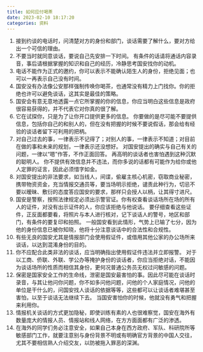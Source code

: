```yaml
---
title: 如何应付喝茶
date: 2023-02-10 18:17:20
categories: 资料
---
```


1. 接到约谈的电话时，问清楚对方的身份和部门，谈话需要了解什么，要对方给出一个可信的理由。
2. 不要当时就同意谈话，要说自己先安排一下时间。
有条件的话请将通话内容录音，事后请根据掌握的知识和自己的经历，冷静思考国安找你的动机。
3. 电话不能作为正式的邀约，你可以表示不能确认陌生人的身份，拒绝见面；也可以一再表示自己没有时间。
4. 国安没有办法像公安那样强制传唤你喝茶，也通常没有精力上门找你。你的拒绝也许可以避免谈话，这其实是最佳的策略。
6. 国安会有意无意地透露一点它所掌握的你的信息，你应当明白这些信息是政府很容易获得的，并不代表它对你真的很了解。
7. 它在试探你，只是为了让你开口提供更多的信息。
你要做的是尽可能不要提供信息，包括你自己的和别人的，但在没有把握的时候不要说假话，那会给有经验的谈话者留下可利用的把柄。
8. 对自己过去的事，一律表示不记得了；对别人的事，一律表示不知道；对目前在做的事和未来的规划，一律表示还没想好。
对国安提出的确实与自己有关的问题，一律以“嗯”作答，不作正面回答。
再高明的谈话者也害怕遇到这种沉默的聪明人。
你不提供有效信息并不违法，而你多说的话都有可能作为给你或他人定罪的证言，因此必须惜字如金。
9. 对国安提出的非法要求，如当线人，间谍，偷雇主核心机密，窃取商业秘密，携带物资资金，充当情报交通员等，要当场明示拒绝，谴责此种行为，切忌不要以暧昧、敷衍的态度答应国安的要求，那样只会授人以柄，让其得寸进尺。
10. 国安是警察，按照法律规定必须出示警官证。你有权查看谈话场所在场的所有人的证件，对没有出示证件的人，你应该拒绝与他说话。
要仔细查看这些证件，正反面都要看，将照片与本人进行核对，记下谈话人的警号，地区和部门，有条件的要复印和拍照。
一般国安看到此情形，气势上已输了七分，因为他的身份信息已被你知晓，他将十分注意谈话中的合法性和合规性。
11. 有些无良的国安尤其是情报部门会使用假证件，或借用其他公家的办公场所来谈话，以达到混淆身份的目的。
12. 你不应配合此类非法的谈话，应当明确指出使用假证件违法并立即报警。
对于以工商、侨联、外联、学公办等掩护身份的谈话者，你应当拒绝对话，不能因为谈话场所的性质而相信其身份，更何况普通公务员无权过问敏感的问题。
13. 保密是国家安全工作的生命线，泄密是国安最害怕的事。因此尽可能在谈话时录音，与其让他问你问题，你不如多问他问题，问他的个人家庭情况，问他的单位是干什么的，问国安找人谈话的依据等等，这些都可以让谈话者难堪甚至害怕，以至于谈话无法继续下去。
当国安害怕你的时候，他就没有勇气和把握来利用你。
14. 情报机关谈话的方式更加隐秘，即使训练有素的人也很难察觉，国安在海外有数量庞大的情报人员、情报站和线人网络，在方方面面都有广泛的渗透。
15. 在海外的同学们务必注意安全，如果自己本身在西方政府、军队、科研院所等敏感部门工作，就要注意别与身份背景不明或有明确官方背景的中国人交往，尤其不要相信熟人介绍交友，以防被拖入罪恶的深渊。